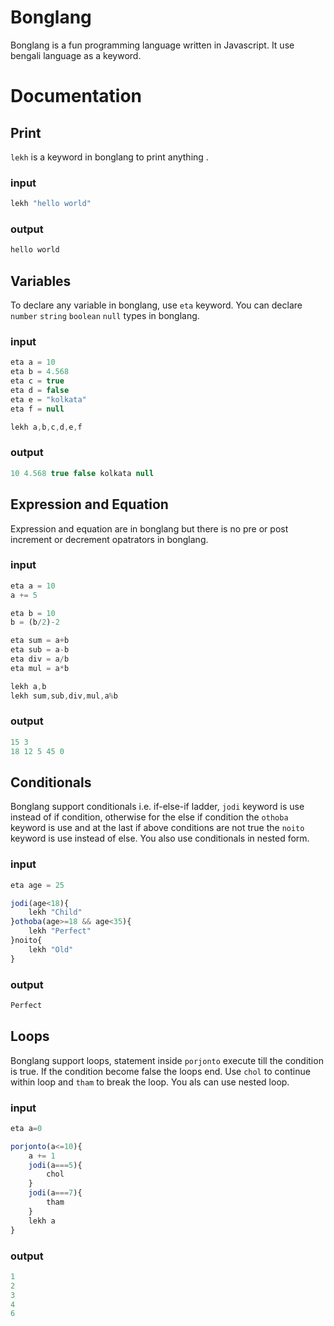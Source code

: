 
# Bonglang

Bonglang is a fun programming language written in Javascript. It use bengali language as a keyword.

# Documentation
## Print

```lekh``` is a keyword in bonglang to print anything .

### input 
```Javascript
lekh "hello world"
```
### output
``` Javascript
hello world 
```
## Variables

To declare any variable in bonglang, use ``` eta ``` keyword. You can declare ```number``` ```string``` ```boolean``` ```null``` types in bonglang.
### input 
```Javascript
eta a = 10
eta b = 4.568
eta c = true
eta d = false
eta e = "kolkata"
eta f = null

lekh a,b,c,d,e,f
```
### output
``` Javascript
10 4.568 true false kolkata null
```
## Expression and Equation

Expression and equation are in bonglang but there is no pre or post increment or decrement opatrators in bonglang. 

### input 
```Javascript
eta a = 10
a += 5

eta b = 10
b = (b/2)-2

eta sum = a+b
eta sub = a-b
eta div = a/b
eta mul = a*b

lekh a,b
lekh sum,sub,div,mul,a%b
```
### output
``` Javascript
15 3
18 12 5 45 0
```
## Conditionals

Bonglang support conditionals i.e. if-else-if ladder, ```jodi``` keyword is use instead of if condition, otherwise for the else if condition the ```othoba``` keyword is use and at the last if above conditions are not true the ```noito``` keyword is use instead of else. You also use conditionals in nested form.
### input 
```Javascript
eta age = 25

jodi(age<18){
    lekh "Child"
}othoba(age>=18 && age<35){
    lekh "Perfect"
}noito{
    lekh "Old"
}
```
### output
``` Javascript
Perfect
```
## Loops

Bonglang support loops, statement inside ```porjonto``` execute till the condition is true. If the condition become false the loops end. Use ```chol``` to continue within loop and ```tham``` to break the loop. You als can use nested loop.
### input 
```Javascript
eta a=0

porjonto(a<=10){
    a += 1
    jodi(a===5){
        chol
    }
    jodi(a===7){
        tham
    }  
    lekh a
}
```
### output
``` Javascript
1
2
3
4
6
```
